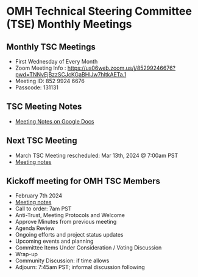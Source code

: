 # OMH Technical Steering Committee (TSE) Monthly Meetings

## Monthly TSC Meetings
- First Wednesday of Every Month
- Zoom Meeting Info : https://us06web.zoom.us/j/85299246676?pwd=TNNvEjBzzSCJcKGaBHlJw7hltkAETa.1 
- Meeting ID: 852 9924 6676
- Passcode: 131131

## TSC Meeting Notes
- [Meeting Notes on Google Docs](https://docs.google.com/document/d/1_2VOtY-8bmPi35coWHx8ifvlCarxT0WYzwP9Kd2PA4M/edit?usp=sharing)

## Next TSC Meeting
- March TSC Meeting rescheduled: Mar 13th, 2024 @ 7:00am PST
- [Meeting notes](https://docs.google.com/document/d/1_2VOtY-8bmPi35coWHx8ifvlCarxT0WYzwP9Kd2PA4M/edit#heading=h.26cgdphn8xm2)

## Kickoff meeting for OMH TSC Members
- February 7th 2024
- [Meeting notes](https://docs.google.com/document/d/1_2VOtY-8bmPi35coWHx8ifvlCarxT0WYzwP9Kd2PA4M/edit#heading=h.k1snhu3h78rv)
- Call to order: 7am PST
- Anti-Trust, Meeting Protocols and Welcome
- Approve Minutes from previous meeting
- Agenda Review
- Ongoing efforts and project status updates
- Upcoming events and planning
- Committee Items Under Consideration / Voting Discussion
- Wrap-up
- Community Discussion: if time allows
- Adjourn: 7:45am PST; informal discussion following

